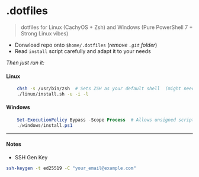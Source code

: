 # .dotfiles

> dotfiles for Linux (CachyOS + Zsh) and Windows (Pure PowerShell 7 + Strong Linux vibes)

- Donwload repo onto `$home/.dotfiles`  (*remove `.git` folder*)
- Read `install` script carefully and adapt it to your needs

*Then just run it:*

#### Linux

```bash
    chsh -s /usr/bin/zsh  # Sets ZSH as your default shell  (might need a logout to be applied)
    ./linux/install.sh -u -i -l
```

#### Windows

```powershell
    Set-ExecutionPolicy Bypass -Scope Process  # Allows unsigned scripts on current terminal
    ./windows/install.ps1
```

---

#### Notes

- SSH Gen Key
```bash
ssh-keygen -t ed25519 -C "your_email@example.com"
```
